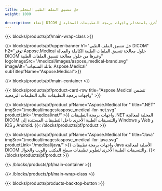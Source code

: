 ```yaml
---
title: حل تنسيق الملف الطبي المحلي 
weight: 1000

description: إنشاء DICOM وتطبيقات معالجة التنسيق الطبي الأخرى باستخدام واجهات برمجة التطبيقات المحلية ل Aspose Medical
---
```


{{< blocks/products/pf/main-wrap-class >}}

{{< blocks/products/pf/upper-banner h1="حل تنسيق الملف الطبي DICOM" h2="توفر Aspose.Medical حلول معالجة تنسيق الملفات الطبية الكاملة والفعالة DICOM وغيرها من حلول معالجة تنسيق الملفات الطبية" logoImageSrc="/medical/images/aspose_medical-brand.svg" imageAlt="عائلة المنتجات Aspose.Medical" subTitlepfName="Aspose.Medical">}}

{{< blocks/products/pf/main-container >}}

{{< blocks/products/pf/product-card-row title="Aspose.Medical تتضمن واجهات برمجة التطبيقات عالية التعليمات البرمجية" >}}

{{< blocks/products/pf/product pfName="Aspose.Medical for " title=".NET" imgSrc="/medical/images/aspose_medical-for-net.svg" productLink="/medical/net/" >}}
واجهات برمجة التطبيقات .NET المحلية لمعالجة DICOM والتنسيقات الطبية الأخرى داخل التطبيقات المستندة إلى Windows و Web و iOS و Android.
{{< /blocks/products/pf/product >}}

{{< blocks/products/pf/product pfName="Aspose.Medical for " title="Java" imgSrc="/medical/images/aspose_medical-for-java.svg" productLink="/medical/java/" >}}
واجهات برمجة تطبيقات Java الأصلية لمعالجة DICOM والتنسيقات الطبية الأخرى لتطوير تطبيقات سطح المكتب والويب والجوال.
{{< /blocks/products/pf/product >}}

{{< /blocks/products/pf/main-container >}}

{{< /blocks/products/pf/main-wrap-class >}}

{{< blocks/products/products-backtop-button >}}